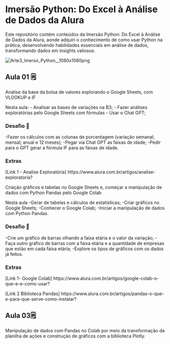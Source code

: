 <h1>Imersão Python: Do Excel à Análise de Dados da Alura</h1>
<p>Este repositório contém conteúdos da Imersão Python: Do Excel à Análise de Dados da Alura, aonde adquiri o conhecimento de como usar Python na prática, desenvolvendo habilidades essenciais em análise de dados, transformando dados em insights valiosos.</p>

![Arte3_Imerso_Python__1080x1080png](https://github.com/tolengvicky/Imersao-Python-Do-Excel-Analise-de-Dados/assets/79332374/d71d6621-5ca3-4a99-8277-e84166a975f4)

<h2>Aula 01 🗒️</h2>
<p>Analise da base da bolsa de valores explorando o Google Sheets, com VLOOKUP e IF</p>
<p>Nesta aula:
- Analisar as bases de variações na B3;
- Fazer análises exploratórias pelo Google Sheets com fórmulas
- Usar o Chat GPT;</p>

<h3>Desafio 🏁</h3>
<p>
-Fazer os cálculos com as colunas de porcentagem (variação semanal; mensal; anual e 12 meses);
-Pegar via Chat GPT as faixas de idade;
-Pedir para o GPT gerar a fórmula IF para as faixas de idade.
</p>

<h3>Extras</h3>
<p>
  [Link 1 - Analise Exploratória] https://www.alura.com.br/artigos/analise-exploratoria?
</p>


<p>Criação gráficos e tabelas no Google Sheets e, começar a manipulação de dados com Python Pandas pelo Google Colab</p>
<p>Nesta aula
-Gerar de tabelas e cálculos de estatísticas;
-Criar gráficos no Google Sheets;
-Conhecer o Google Colab;
-Iniciar a manipulação de dados com Python Pandas.
</p>

<h3>Desafio 🏁</h3>
<p>
-Crie um gráfico de barras olhando a faixa etária e o valor da variação;
-Faça outro gráfico de barras com a faixa etária e a quantidade de empresas que estão em cada faixa etária;
-Explore os tipos de gráficos com os dados já feitos.
</p>

<h3>Extras</h3>
<p>
[Link 1- Google Colab] https://www.alura.com.br/artigos/google-colab-o-que-e-e-como-usar?
</p>
<p>[Link 2 Biblioteca Pandas] https://www.alura.com.br/artigos/pandas-o-que-e-para-que-serve-como-instalar?</p>

<h2>Aula 03🗒️ </h2>
<p>Manipulação de dados com Pandas no Colab por meio da transformação da planilha de ações e construção de gráficos com a biblioteca Plotly.</p>
